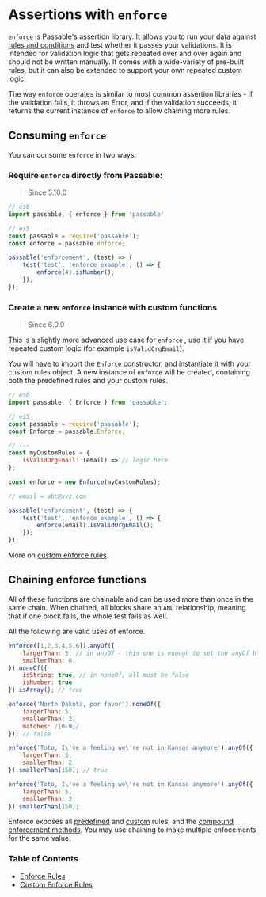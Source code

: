 # Assertions with `enforce`
`enforce`  is Passable's assertion library. It allows you to run your data against [rules and conditions](./rules/README.md) and test whether it passes your validations. It is intended for validation logic that gets repeated over and over again and should not be written manually. It comes with a wide-variety of pre-built rules, but it can also be extended to support your own repeated custom logic.

The way `enforce` operates is similar to most common assertion libraries - if the validation fails, it throws an Error, and if the validation succeeds, it returns the current instance of `enforce` to allow chaining more rules.

## Consuming `enforce`
You can consume `enforce` in two ways:

### Require `enforce` directly from Passable:
> Since 5.10.0

```js
// es6
import passable, { enforce } from 'passable'

// es5
const passable = require('passable');
const enforce = passable.enforce;

passable('enforcement', (test) => {
    test('test', 'enforce example', () => {
        enforce(4).isNumber();
    });
});
```

### Create a new `enforce`  instance with custom functions
> Since 6.0.0

This is a slightly more advanced use case for `enforce` , use it if you have repeated custom logic (for example `isValidOrgEmail`).

You will have to import the `Enforce`  constructor, and instantiate it with your custom rules object. A new instance of `enforce` will be created, containing both the predefined rules and your custom rules.

```js
// es6
import passable, { Enforce } from 'passable';

// es5
const passable = require('passable');
const Enforce = passable.Enforce;

// ---
const myCustomRules = {
    isValidOrgEmail: (email) => // logic here
};

const enforce = new Enforce(myCustomRules);

// email = abc@xyz.com

passable('enforcement', (test) => {
    test('test', 'enforce example', () => {
        enforce(email).isValidOrgEmail();
    });
});

```

More on [custom enforce rules](./rules/custom.md).

## Chaining enforce functions

All of these functions are chainable and can be used more than once in the same chain.
When chained, all blocks share an `AND` relationship, meaning that if one block fails, the whole test fails as well.

All the following are valid uses of enforce.

```js
enforce([1,2,3,4,5,6]).anyOf({
    largerThan: 5, // in anyOf - this one is enough to set the anyOf block to true
    smallerThan: 6,
}).noneOf({
    isString: true, // in noneOf, all must be false
    isNumber: true
}).isArray(); // true
```

```js
enforce('North Dakota, por favor').noneOf({
    largerThan: 5,
    smallerThan: 2,
    matches: /[0-9]/
}); // false
```

```js
enforce('Toto, I\'ve a feeling we\'re not in Kansas anymore').anyOf({
    largerThan: 5,
    smallerThan: 2
}).smallerThan(150); // true
```

```js
enforce('Toto, I\'ve a feeling we\'re not in Kansas anymore').anyOf({
    largerThan: 5,
    smallerThan: 2
}).smallerThan(150);
```

Enforce exposes all [predefined](./rules/README.md) and [custom](./rules/custom.md) rules, and the [compound enforcement methods](./compound/README.md). You may use chaining to make multiple enfocements for the same value.

### Table of Contents
* [Enforce Rules](./rules/README.md)
* [Custom Enforce Rules](./rules/custom.md)

